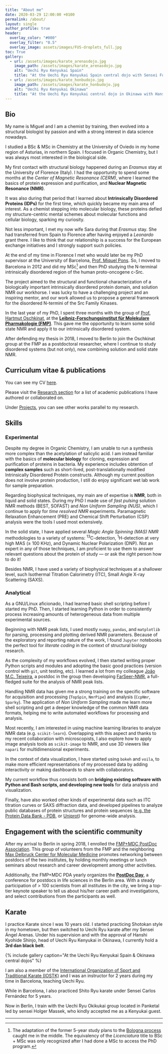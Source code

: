 ```yaml
---
title: "About me"
date: 2020-03-29 12:00:00 +0100
permalink: /about/
layout: single
author_profile: true
header:
  overlay_color: "#000"
  overlay_filter: "0.5"
  overlay_image: assets/images/FUS-droplets_full.jpg
toc: True
gallery:
  - url: /assets/images/karate_arenasdojo.jpg
    image_path: /assets/images/karate_arenasdojo.jpg
    alt: "Uechi Ryu Kenyukai Spain"
    title: "At the Uechi Ryu Kenyukai Spain central dojo with Sensei Fujita and Sensei Arenas, 2017."
  - url: /assets/images/karate_honbudojo.jpg
    image_path: /assets/images/karate_honbudojo.jpg
    alt: "Uechi Ryu Kenyukai Okinawa"
    title: "At the Uechi Ryu Kenyukai central dojo in Okinawa with Hanshi Shinjo, 2015."
---
```


## Bio

My name is Miguel and I am a chemist by training, then evolved into a structural biologist by passion and with a strong interest in data science nowadays.

I studied a BSc & MSc in Chemistry at the University of Oviedo in my home region of Asturias, in northern Spain. I focused in Organic Chemistry, but I was always most interested in the biological side.

My first contact with structural biology happened during an *Erasmus* stay at the University of Florence (Italy). I had the opportunity to spend some months at the *Center of Magnetic Resonance (CERM)*, where I learned the basics of protein expression and purification, and **Nuclear Magnetic Resonance (NMR)**.

It was also during that period that I learned about **Intrinsically Disordered Proteins (IDPs)** for the first time, which quickly became my main area of interest. As a chemist stepping into molecular biology, these proteins defied my structure-centric mental schemes about molecular functions and cellular biology, sparking my curiosity.

Not less important, I met my now wife Sara during that *Erasmus* stay. She had transferred from Spain to Florence after having enjoyed a *Leonardo* grant there. I like to think that our relationship is a success for the European exchange initiatives and I strongly support such policies.

At the end of my time in Florence I met who would later be my PhD supervisor at the University of Barcelona, [Prof. Miquel Pons](https://bionmr.ub.edu). So, I moved to Barcelona in 2012 and did my MSc[^1] and then PhD studying the N-terminal intrinsically disordered region of the human proto-oncogene c-Src.

The project aimed to the structural and functional characterization of a biologically important intrinsically disordered protein domain, and solution NMR our workhorse. I was lucky to have a challenging project and an inspiring mentor, and our work allowed us to propose a general framework for the disordered N-termini of the Src Family Kinases.

In the last year of my PhD, I spent three months with the group of [Prof. Hartmut Oschkinat](https://en.wikipedia.org/wiki/Hartmut_Oschkinat), at the **[Leibniz-Forschungsinstitut für Molekulare Pharmakologie (FMP)](https://www.leibniz-fmp.de/home.html)**. This gave me the opportunity to learn some solid state NMR and apply it to our intrinsically disordered system.

After defending my thesis in 2018, I moved to Berlin to join the Oschkinat group at the FMP as a postdoctoral researcher, where I continue to study disordered systems (but not only), now combining solution and solid state NMR.

[^1]: The adaptation of the former 5-year study plans to the [Bologna process](https://en.wikipedia.org/wiki/Bologna_Process) caught me in the middle. The equivalency of the *Licenciatura* title to BSc + MSc was only recognized after I had done a MSc to access the PhD program.

## Curriculum vitae & publications

You can see my CV [here](http://miguelarbesu.github.io/markdown-cv).

Please visit the [Research section](/research) for a list of academic publications I have authored or collaborated on.

Under [Projects](/projects), you can see other works parallel to my research.

## Skills

### Experimental

Despite my degree in Organic Chemistry, I am unable to run a synthesis more
complex than the acetylation of salicylic acid. I am instead familiar with the
basics of **molecular biology** for cloning, expression and purification of proteins in bacteria. My experience includes obtention of **complex samples** such as short-lived, post-translationally modified Intrinsically Disordered
Protein constructs. Although my current position does not involve protein production, I still do enjoy significant wet lab work for sample preparation.

Regarding biophysical techniques, my main are of expertise is **NMR**, both in liquid and solid states. During my PhD I made use of *fast pulsing* solution NMR methods (BEST, SOFAST) and *Non Uniform Sampling (NUS)*, which I continue to apply for *time resolved NMR* experiments. Paramagnetic Relaxation Enhancement (PRE) and Chemical Shift Perturbation (CSP) analysis were the tools
I used most extensively.

In the solid state, I have applied several *Magic Angle Spinning (MAS) NMR* methodologies to a variety of systems: <sup>13</sup>C-detection, <sup>1</sup>H-detection at very high MAS (≥ 100 KHz), and Dynamic Nuclear Polarization (DNP). Not an expert in any of those techniques, I am proficient to use them to answer relevant questions about the protein of study — or ask the right person how to do it!

Besides NMR, I have used a variety of biophysical techniques at a shallower level, such Isothermal Titration Calorimetry (ITC), Small Angle X-ray Scattering (SAXS).

### Analytical

As a GNU/Linux aficionado, I had learned basic shell scripting before I started my PhD. Then, I started learning Python in order to consistently process increasing amounts of heterogeneous data from multiple experimental sources.

Beginning with NMR peak lists, I used mostly `numpy`, `pandas`, and `matplotlib` for parsing, processing and plotting derived NMR parameters. Because of the exploratory and reporting nature of the work, I found `Jupyter` notebooks the perfect tool for *literate coding* in the context of structural biology research.

As the complexity of my workflows evolved, I then started writing proper Python scripts and modules and adopting the basic good practices (version control with `git`, unit testing, etc). I learned a lot from my colleague [João M.C. Teixeira](https://github.com/joaomcteixeira), a postdoc in the group then developing [FarSeer-NMR](https://github.com/Farseer-NMR), a full-fledged suite for the analysis of NMR peak lists.

Handling NMR data has given me a strong training on the specific software for acquisition and processing (`TopSpin`, `NmrPipe`) and analysis (`CcpNmr`, `Sparky`). The application of *Non Uniform Sampling* made me learn more shell scripting and get a deeper knowledge of the common NMR data formats, helping me to write automated workflows for processing and analysis.

Most recently, I am interested in using machine learning libraries to analyze NMR data (e.g. `scikit-learn`). Overlapping with this aspect and thanks to
my recent collaboration with microscopists, I also explore how to apply image analysis tools as `scikit-image` to NMR, and use 3D viewers like `napari` for multidimensional experiments.

In the context of data visualization, I have started using `bokeh` and `voila`, to make more efficient representations of my processed data by adding interactivity or making dashboards to share with collaborators.

My current workflow thus consists both on **bridging existing software with Python and Bash scripts, and developing new tools** for data analysis and visualization.

Finally, have also worked other kinds of experimental data such as ITC titration curves or SAXS diffraction data, and developed pipelines to analyze public databases of protein structures and protein sequences ([e.g. the Protein Data Bank - PDB](https://www.rcsb.org/), or [Uniprot](https://www.uniprot.org/)) for genome-wide analysis.

## Engagement with the scientific community

After my arrival to Berlin in spring 2018, I enrolled the [FMP+MDC PostDoc Association](https://www.leibniz-fmp.de/education/fmp-postdoc-association.html). This group of volunteers from the FMP and the neighboring [Max Delbruck Center for Molecular Medicine](https://www.mdc-berlin.de/) promotes networking between postdocs of the two institutes, by holding monthly meetings or lunch seminars about research and career development among other activities.

Additionally, the FMP+MDC PDA yearly organizes the **[PostDoc Day](https://postdoc-day.mdc-berlin.de/)**, a conference for postdocs in life sciences in the Berlin area. With a steady participation of > 100 scientists from all institutes in the city, we bring a top-tier keynote speaker to tell us about his/her career path and investigations, and select contributions from the participants as well.

## Karate

I practice Karate since I was 10 years old. I started practicing Shotokan style in my hometown, but then switched to Uechi Ryu karate after my Sensei Ángel Arenas. Under his supervision and with the approval of Hanshi Kyohide Shinjo, head of Uechi Ryu Kenyukai in Okinawa, I currently hold a **3rd dan black belt**.

{% include gallery caption="At the Uechi Ryu Kenyukai Spain & Okinawa central dojos" %}

I am also a member of the [International Organization of Sport and Traditional Karate (IOSTK)](http://www.iostk.com/) and I was an instructor for 2 years during my time in Barcelona, teaching Uechi Ryu.

While in Barcelona, I also practiced Shito Ryu karate under Sensei Carlos Fernández for 5 years.

Now in Berlin, I train with the Uechi Ryu Okikukai group located in Panketal led by sensei Holger Massek, who kindly accepted me as a Kenyukai guest.

---
